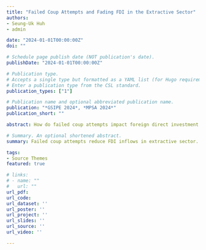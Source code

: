 ```yaml
---
title: "Failed Coup Attempts and Fading FDI in the Extractive Sector"
authors:
- Seung-Uk Huh
- admin

date: "2024-01-01T00:00:00Z"
doi: ""

# Schedule page publish date (NOT publication's date).
publishDate: "2024-01-01T00:00:00Z"

# Publication type.
# Accepts a single type but formatted as a YAML list (for Hugo requirements).
# Enter a publication type from the CSL standard.
publication_types: ["1"]

# Publication name and optional abbreviated publication name.
publication: "*GSIPE 2024*, *MPSA 2024*"
publication_short: ""

abstract: How do failed coup attempts impact foreign direct investment (FDI) inflows? A number of studies have examined the effects of political institutions and violent events on FDI inflows. However, the specific impact of failed coup attempts on sectoral FDI inflows has remained unexplored. In this paper, we argue that failed coup attempts lead to a decline in FDI inflows, particularly in the primary sector. Faced with failed coup attempts, leaders are compelled to devise various coup-proofing strategies, such as enhancing repressive capabilities and buying off military elites to counter potential future coups. To finance these strategies, leaders may prioritize deriving revenues from the primary sector, given its relatively straightforward revenue extraction processes. Drawing on sectoral FDI volume data from 1980 to 2008, we find a decline in FDI inflows within the primary sector in the years following failed coup attempts. This trend is not observed in other sectors, such as the secondary and tertiary sectors.

# Summary. An optional shortened abstract.
summary: Failed coup attempts reduce FDI inflows in extractive sector. The effect does not appear in other sectors.

tags:
- Source Themes
featured: true

# links:
# - name: ""
#   url: ""
url_pdf: 
url_code: 
url_dataset: ''
url_poster: ''
url_project: ''
url_slides: ''
url_source: ''
url_video: ''

---
```

